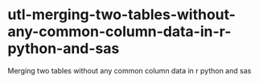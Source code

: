 # utl-merging-two-tables-without-any-common-column-data-in-r-python-and-sas
Merging two tables without any common column data in r python and sas 
